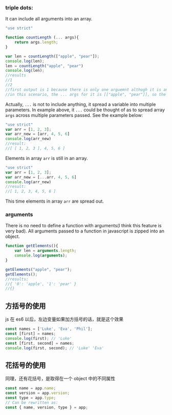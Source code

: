 ### triple dots:
It can include all arguments into an array.
```js
"use strict"

function countLength (... args){
    return args.length;
}

var len = countLength(["apple", "pear"]);
console.log(len);
len = countLength("apple", "pear")
console.log(len);
//results
//1
//2
//first output is 1 because there is only one arguemnt althogh it is an array 
//in this scenario, the ... args for it is [["apple", "pear"]], so the result is 1
```
Actually, `...` is not to include anything, it spread a variable into multiple parameters. In example above, it `...` could be thought of as to spread array `args` across multiple parameters passed. See the example below:
```js
"use strict"
var arr = [1, 2, 3];
var arr_new = [arr, 4, 5, 6]
console.log(arr_new)
//result:
//[ [ 1, 2, 3 ], 4, 5, 6 ]
```
Elements in array `arr` is still in an array.
```js
"use strict"
var arr = [1, 2, 3];
var arr_new = [...arr, 4, 5, 6]
console.log(arr_new)
//result:
//[ 1, 2, 3, 4, 5, 6 ]
```
This time elements in array `arr` are spread out.
### arguments
There is no need to define a function with arguments(I think this feature is very bad). All arguments passed to a function in javascript is zipped into an object.
```js
function getElements(){
    var len = arguments.length;
    console.log(arguments);
}

getElements("apple", "pear");
getElements();
//results:
//{ '0': 'apple', '1': 'pear' }
//{}
```
## 方括号的使用
js 在 es6 以后，左边变量如果加方括号的话，就是这个效果

```js
const names = ['Luke', 'Eva', 'Phil']; 
const [first] = names;  
console.log(first); // 'Luke' 
const [first, second] = names;  
console.log(first, second); // 'Luke' 'Eva'
```
## 花括号的使用
同理，还有花括号，是取得在一个 object 中的不同属性
```js
const name = app.name;
const version = app.version;
const type = app.type;
// Can be rewritten as:
const { name, version, type } = app;